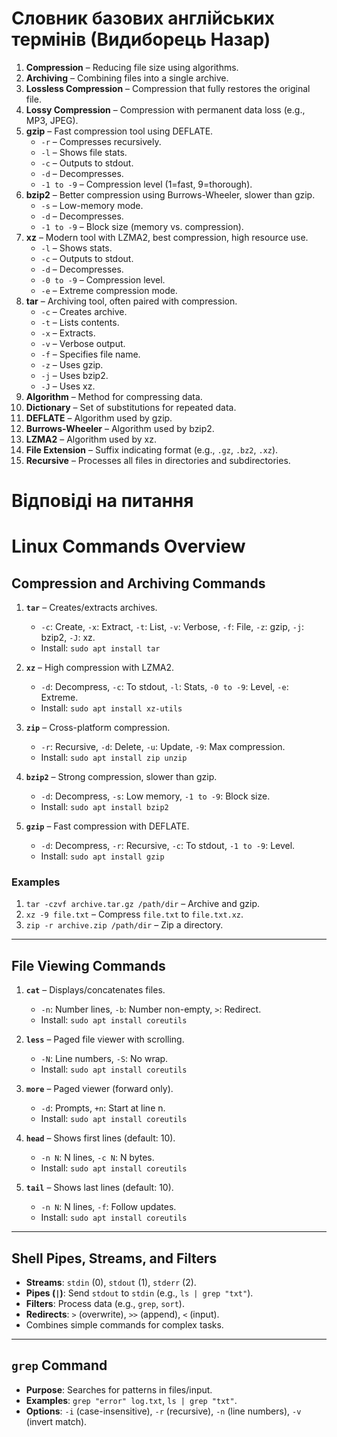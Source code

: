 # Cловник базових англійських термінів (Видиборець Назар)

1. **Compression** – Reducing file size using algorithms.
2. **Archiving** – Combining files into a single archive.
3. **Lossless Compression** – Compression that fully restores the original file.
4. **Lossy Compression** – Compression with permanent data loss (e.g., MP3, JPEG).
5. **gzip** – Fast compression tool using DEFLATE.
   - `-r` – Compresses recursively.
   - `-l` – Shows file stats.
   - `-c` – Outputs to stdout.
   - `-d` – Decompresses.
   - `-1 to -9` – Compression level (1=fast, 9=thorough).
6. **bzip2** – Better compression using Burrows-Wheeler, slower than gzip.
   - `-s` – Low-memory mode.
   - `-d` – Decompresses.
   - `-1 to -9` – Block size (memory vs. compression).
7. **xz** – Modern tool with LZMA2, best compression, high resource use.
   - `-l` – Shows stats.
   - `-c` – Outputs to stdout.
   - `-d` – Decompresses.
   - `-0 to -9` – Compression level.
   - `-e` – Extreme compression mode.
8. **tar** – Archiving tool, often paired with compression.
   - `-c` – Creates archive.
   - `-t` – Lists contents.
   - `-x` – Extracts.
   - `-v` – Verbose output.
   - `-f` – Specifies file name.
   - `-z` – Uses gzip.
   - `-j` – Uses bzip2.
   - `-J` – Uses xz.
9. **Algorithm** – Method for compressing data.
10. **Dictionary** – Set of substitutions for repeated data.
11. **DEFLATE** – Algorithm used by gzip.
12. **Burrows-Wheeler** – Algorithm used by bzip2.
13. **LZMA2** – Algorithm used by xz.
14. **File Extension** – Suffix indicating format (e.g., `.gz`, `.bz2`, `.xz`).
15. **Recursive** – Processes all files in directories and subdirectories.

# Відповіді на питання

# Linux Commands Overview

## Compression and Archiving Commands

1. **`tar`** – Creates/extracts archives.  
   - `-c`: Create, `-x`: Extract, `-t`: List, `-v`: Verbose, `-f`: File, `-z`: gzip, `-j`: bzip2, `-J`: xz.  
   - Install: `sudo apt install tar`

2. **`xz`** – High compression with LZMA2.  
   - `-d`: Decompress, `-c`: To stdout, `-l`: Stats, `-0 to -9`: Level, `-e`: Extreme.  
   - Install: `sudo apt install xz-utils`

3. **`zip`** – Cross-platform compression.  
   - `-r`: Recursive, `-d`: Delete, `-u`: Update, `-9`: Max compression.  
   - Install: `sudo apt install zip unzip`

4. **`bzip2`** – Strong compression, slower than gzip.  
   - `-d`: Decompress, `-s`: Low memory, `-1 to -9`: Block size.  
   - Install: `sudo apt install bzip2`

5. **`gzip`** – Fast compression with DEFLATE.  
   - `-d`: Decompress, `-r`: Recursive, `-c`: To stdout, `-1 to -9`: Level.  
   - Install: `sudo apt install gzip`

### Examples
1. `tar -czvf archive.tar.gz /path/dir` – Archive and gzip.  
2. `xz -9 file.txt` – Compress `file.txt` to `file.txt.xz`.  
3. `zip -r archive.zip /path/dir` – Zip a directory.

---

## File Viewing Commands

1. **`cat`** – Displays/concatenates files.  
   - `-n`: Number lines, `-b`: Number non-empty, `>`: Redirect.  
   - Install: `sudo apt install coreutils`

2. **`less`** – Paged file viewer with scrolling.  
   - `-N`: Line numbers, `-S`: No wrap.  
   - Install: `sudo apt install coreutils`

3. **`more`** – Paged viewer (forward only).  
   - `-d`: Prompts, `+n`: Start at line n.  
   - Install: `sudo apt install coreutils`

4. **`head`** – Shows first lines (default: 10).  
   - `-n N`: N lines, `-c N`: N bytes.  
   - Install: `sudo apt install coreutils`

5. **`tail`** – Shows last lines (default: 10).  
   - `-n N`: N lines, `-f`: Follow updates.  
   - Install: `sudo apt install coreutils`

---

## Shell Pipes, Streams, and Filters

- **Streams**: `stdin` (0), `stdout` (1), `stderr` (2).  
- **Pipes (`|`)**: Send `stdout` to `stdin` (e.g., `ls | grep "txt"`).  
- **Filters**: Process data (e.g., `grep`, `sort`).  
- **Redirects**: `>` (overwrite), `>>` (append), `<` (input).  
- Combines simple commands for complex tasks.

---

## `grep` Command

- **Purpose**: Searches for patterns in files/input.  
- **Examples**: `grep "error" log.txt`, `ls | grep "txt"`.  
- **Options**: `-i` (case-insensitive), `-r` (recursive), `-n` (line numbers), `-v` (invert match).
